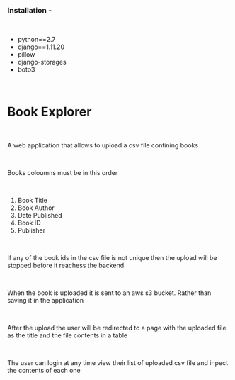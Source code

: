 <br>
<h3>Installation -</h3> 
<br>
<ul>
	<li>python==2.7</li>
	<li>django==1.11.20</li>
	<li>pillow</li>
	<li>django-storages</li>
	<li>boto3</li>
</ul>
<br>
<h1>Book Explorer</h1>
<br>
<p>A web application that allows to upload a csv file contining books</p>
<br>
<p>Books coloumns must be in this order</p>
<br>
<ol>
	<li>Book Title</li>
	<li>Book Author</li>
	<li>Date Published</li>
	<li>Book ID</li>
	<li>Publisher</li>
</ol>
<br>
<p>If any of the book ids in the csv file is not unique then the upload will be stopped before it reachess the backend</p>
<br>
<p>When the book is uploaded it is sent to an aws s3 bucket. Rather than saving it in the application</p>
<br>
<p>After the upload the user will be redirected to a page with the uploaded file as the title and the file contents in a table</p>
<br>
<p>The user can login at any time view their list of uploaded csv file and inpect the contents of each one</p>

